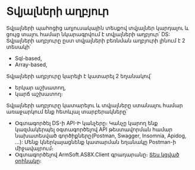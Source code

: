 # Տվյալների աղբյուր
Տվյալների պահոցից աղյուսակային տեսքով տվյալներ կարդալու և ցույց տալու համար նկարագրվում է տվյալների աղբյուր՝ DS:
Տվյալների աղբյուրը ըստ տվյալների բեռնման աղբյուրի լինում է 2 տեսակի՝
- Sql-based,
- Array-based,

Տվյալների աղբյուրը կարելի է կատարել 2 եղանակով՝
- երկար աշխատող,
- կարճ աշխատող։


Տվյալների աղբյուրը կատարելու և տվյալները ստանալու համար առաջարկում ենք հետևյալ տարբերակները՝
- Օգտագործել DS-ի API-Ի կանչերը։ Կանչը կարող ենք կազմակերպել օգտագործելով API թեստավորման համար նախատեսված գործիքները(Postman, Swagger, Insomnia, Apidog, ...): Մենք կներկայացնենք կատարման եղանակը Postman-ի միջավայրում։
- Օգտագործելով ArmSoft.AS8X.Client գրադարանը։ [Տես կցված օրինակը](DataSourceExecutionSample.md)։

